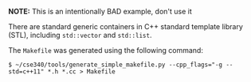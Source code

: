 
**NOTE:** This is an intentionally BAD example, don't use it

There are standard generic containers in C++ standard template library (STL),
including `std::vector` and `std::list`.

The `Makefile` was generated using the following command:

```
$ ~/cse340/tools/generate_simple_makefile.py --cpp_flags="-g --std=c++11" *.h *.cc > Makefile
```
